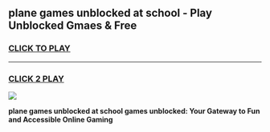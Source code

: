 
## plane games unblocked at school - Play Unblocked Gmaes & Free
<h3>
<a href="https://premium.freeplayer.one?title=plane_games_unblocked_at_school&ref=20F">CLICK TO PLAY</a></h3>
<hr>

<h3>
<a href="https://premium.freeplayer.one?title=plane_games_unblocked_at_school&ref=20F">CLICK 2 PLAY</a>
  
</h3>

<a href="https://premium.freeplayer.one?title=plane_games_unblocked_at_school&ref=20F/"><img src="https://clearcache.store/games.png"></a>


**plane games unblocked at school games unblocked: Your Gateway to Fun and Accessible Online Gaming**
